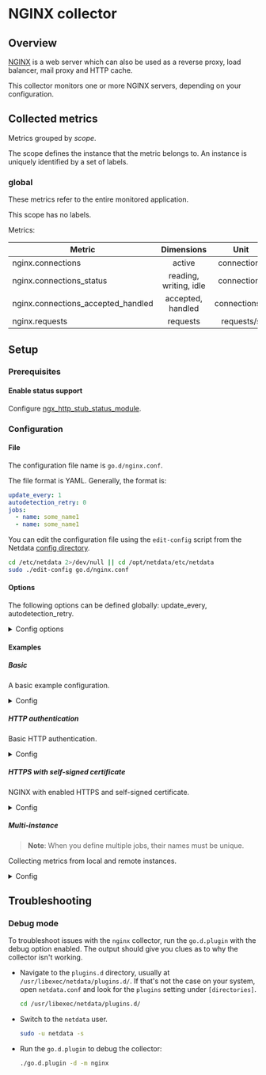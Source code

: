 # NGINX collector

## Overview

[NGINX](https://www.nginx.com/) is a web server which can also be used as a reverse proxy, load balancer, mail proxy
and HTTP cache.

This collector monitors one or more NGINX servers, depending on your configuration.

## Collected metrics

Metrics grouped by *scope*.

The scope defines the instance that the metric belongs to. An instance is uniquely identified by a set of labels.

### global

These metrics refer to the entire monitored application.

This scope has no labels.

Metrics:

| Metric                             |       Dimensions       |     Unit      |
|------------------------------------|:----------------------:|:-------------:|
| nginx.connections                  |         active         |  connections  |
| nginx.connections_status           | reading, writing, idle |  connections  |
| nginx.connections_accepted_handled |   accepted, handled    | connections/s |
| nginx.requests                     |        requests        |  requests/s   |

## Setup

### Prerequisites

#### Enable status support

Configure [ngx_http_stub_status_module](https://nginx.org/en/docs/http/ngx_http_stub_status_module.html).

### Configuration

#### File

The configuration file name is `go.d/nginx.conf`.

The file format is YAML. Generally, the format is:

```yaml
update_every: 1
autodetection_retry: 0
jobs:
  - name: some_name1
  - name: some_name1
```

You can edit the configuration file using the `edit-config` script from the
Netdata [config directory](https://github.com/netdata/netdata/blob/master/docs/configure/nodes.md#the-netdata-config-directory).

```bash
cd /etc/netdata 2>/dev/null || cd /opt/netdata/etc/netdata
sudo ./edit-config go.d/nginx.conf
```

#### Options

The following options can be defined globally: update_every, autodetection_retry.

<details>
<summary>Config options</summary>

|         Name         | Description                                                                                               |           Default            | Required |
|:--------------------:|-----------------------------------------------------------------------------------------------------------|:----------------------------:|:--------:|
|     update_every     | Data collection frequency.                                                                                |              1               |          |
| autodetection_retry  | Re-check interval in seconds. Zero means not to schedule re-check.                                        |              0               |          |
|         url          | Server URL.                                                                                               | http://127.0.0.1/stub_status |   yes    |
|       timeout        | HTTP request timeout.                                                                                     |              1               |          |
|       username       | Username for basic HTTP authentication.                                                                   |                              |          |
|       password       | Password for basic HTTP authentication.                                                                   |                              |          |
|      proxy_url       | Proxy URL.                                                                                                |                              |          |
|    proxy_username    | Username for proxy basic HTTP authentication.                                                             |                              |          |
|    proxy_password    | Password for proxy basic HTTP authentication.                                                             |                              |          |
|        method        | HTTP request method.                                                                                      |             GET              |          |
|         body         | HTTP request body.                                                                                        |                              |          |
|       headers        | HTTP request headers.                                                                                     |                              |          |
| not_follow_redirects | Redirect handling policy. Controls whether the client follows redirects.                                  |              no              |          |
|   tls_skip_verify    | Server certificate chain and hostname validation policy. Controls whether the client performs this check. |              no              |          |
|        tls_ca        | Certification authority that the client uses when verifying the server's certificates.                    |                              |          |
|       tls_cert       | Client TLS certificate.                                                                                   |                              |          |
|       tls_key        | Client TLS key.                                                                                           |                              |          |

</details>

#### Examples

##### Basic

A basic example configuration.
<details>
<summary>Config</summary>

```yaml
jobs:
  - name: local
    url: http://127.0.0.1/stub_status
```

</details>

##### HTTP authentication

Basic HTTP authentication.
<details>
<summary>Config</summary>

```yaml
jobs:
  - name: local
    url: http://127.0.0.1/stub_status
    username: username
    password: password
```

</details>

##### HTTPS with self-signed certificate

NGINX with enabled HTTPS and self-signed certificate.
<details>
<summary>Config</summary>

```yaml
jobs:
  - name: local
    url: http://127.0.0.1/stub_status
    tls_skip_verify: yes
```

</details>

##### Multi-instance

> **Note**: When you define multiple jobs, their names must be unique.

Collecting metrics from local and remote instances.

<details>
<summary>Config</summary>

```yaml
jobs:
  - name: local
    url: http://127.0.0.1/stub_status

  - name: remote
    url: http://192.0.2.1/stub_status
```

</details>

## Troubleshooting

### Debug mode

To troubleshoot issues with the `nginx` collector, run the `go.d.plugin` with the debug option enabled. The output
should give you clues as to why the collector isn't working.

- Navigate to the `plugins.d` directory, usually at `/usr/libexec/netdata/plugins.d/`. If that's not the case on
  your system, open `netdata.conf` and look for the `plugins` setting under `[directories]`.

  ```bash
  cd /usr/libexec/netdata/plugins.d/
  ```

- Switch to the `netdata` user.

  ```bash
  sudo -u netdata -s
  ```

- Run the `go.d.plugin` to debug the collector:

  ```bash
  ./go.d.plugin -d -m nginx
  ```
